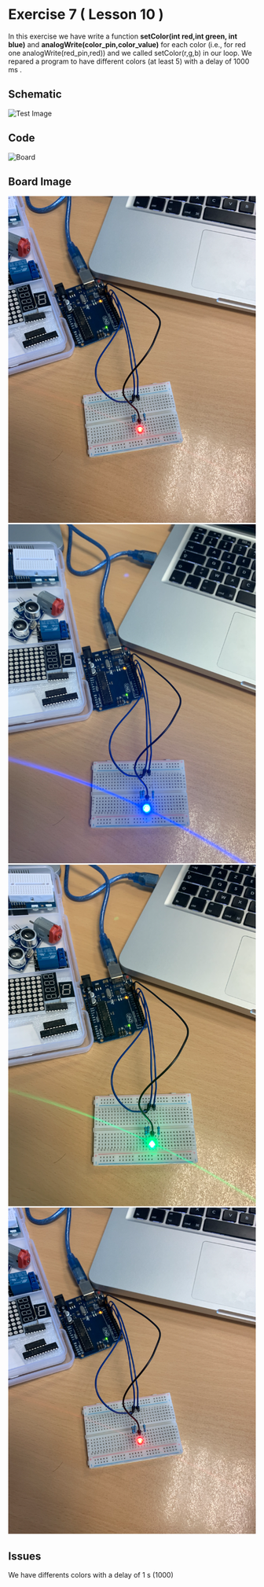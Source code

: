 


# Exercise 7 ( Lesson 10 )

In this exercise we have write a function **setColor(int red,int green, int blue)** and **analogWrite(color_pin,color_value)** for each color (i.e., for red one analogWrite(red_pin,red)) and we called setColor(r,g,b) in our loop.
We repared a program to have different colors (at least 5) with a delay of 1000 ms . 

## Schematic 
![Test Image](photo.png?raw=true)

## Code

![Board](Arduino_LED.gif?raw=true)

## Board Image

![Boardread](https://github.com/efrei-paris-sud/2020-C-Just-do-it/blob/main/lab/1/ex7/Capture%20d%E2%80%99e%CC%81cran%202020-12-02%20a%CC%80%2009.55.15.png)
![Boardbleue](https://github.com/efrei-paris-sud/2020-C-Just-do-it/blob/main/lab/1/ex7/Capture%20d%E2%80%99e%CC%81cran%202020-12-02%20a%CC%80%2009.55.34.png)
![Boardgreeen](https://github.com/efrei-paris-sud/2020-C-Just-do-it/blob/main/lab/1/ex7/Capture%20d%E2%80%99e%CC%81cran%202020-12-02%20a%CC%80%2009.55.52.png)
![Board3](https://github.com/efrei-paris-sud/2020-C-Just-do-it/blob/main/lab/1/ex7/Capture%20d%E2%80%99e%CC%81cran%202020-12-02%20a%CC%80%2009.55.15.png)

## Issues

We have differents colors with a delay of 1 s (1000)
